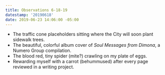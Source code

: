 ```yaml
---
title: Observations 6-18-19
datestamp: '20190618'
date: 2019-06-23 14:06:00 -05:00
---
```


- The traffic cone placeholders sitting where the City will soon plant sidewalk trees.
- The beautiful, colorful album cover of *Soul Messages from Dimona*, a Numero Group compilation.
- The blood red, tiny spider (mite?) crawling on my plate of eggs.
- Rewarding myself with a carrot (behummused) after every page reviewed in a writing project.
